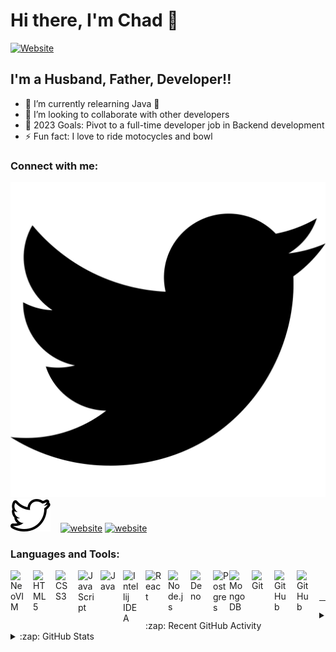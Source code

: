 # Hi there, I'm Chad 👋 

[![Website](https://img.shields.io/website?label=chadelofson.com&style=for-the-badge&url=https%3A%2F%2Fchadelofson.com)](https://chadelofson.com)



## I'm a Husband, Father, Developer!!

- 🌱 I’m currently relearning Java 🤣
- 👯 I’m looking to collaborate with other developers
- 🥅 2023 Goals: Pivot to a full-time developer job in Backend development
- ⚡ Fun fact: I love to ride motocycles and bowl

### Connect with me:
[![website](./img/twitter-154-svgrepo-com.svg)](https://twitter.com/chadelofson#gh-light-mode-only)
[![website](./img/twitter-svgrepo-com.svg)](https://twitter.com/chadelofson#gh-dark-mode-only)
&nbsp;&nbsp;
[![website](./img/linkedin-light.svg)](https://linkedin.com/in/chadelofson#gh-light-mode-only)
[![website](./img/linkedin-dark.svg)](https://linkedin.com/in/chadelofson#gh-dark-mode-only)
&nbsp;&nbsp;

### Languages and Tools:
[<img align="left" alt="NeoVIM" width="26px" src="https://cdn.jsdelivr.net/gh/devicons/devicon/icons/vim/vim-original.svg" style="padding-right:10px;" />](https://neovim.io)
[<img align="left" alt="HTML5" width="26px" src="https://cdn.jsdelivr.net/gh/devicons/devicon/icons/html5/html5-original.svg" style="padding-right:10px;" />](https://developer.mozilla.org/en-US/docs/Web/HTML)
[<img align="left" alt="CSS3" width="26px" src="https://cdn.jsdelivr.net/gh/devicons/devicon/icons/css3/css3-original.svg" style="padding-right:10px;" />](https://developer.mozilla.org/en-US/docs/Web/CSS)
[<img align="left" alt="JavaScript" width="26px" src="https://cdn.jsdelivr.net/gh/devicons/devicon/icons/javascript/javascript-original.svg" style="padding-right:10px;" />](https://developer.mozilla.org/en-US/docs/Web/JavaScript)
[<img align="left" alt="Java" width="26px" src="https://cdn.jsdelivr.net/gh/devicons/devicon/icons/java/java-original.svg" style="padding-right:10px;" />](https://openjdk.org)
[<img align="left" alt="Intellij IDEA" width="26px" src="https://cdn.jsdelivr.net/gh/devicons/devicon/icons/intellij/intellij-original.svg" style="padding-right:10px;" />](https://www.jetbrains.com/idea/)
[<img align="left" alt="React" width="26px" src="https://cdn.jsdelivr.net/gh/devicons/devicon/icons/react/react-original.svg" style="padding-right:10px;" />](https://react.dev)
[<img align="left" alt="Node.js" width="26px" src="https://cdn.jsdelivr.net/gh/devicons/devicon/icons/nodejs/nodejs-original.svg" style="padding-right:10px;" />](https://nodejs.org/en)
[<img align="left" alt="Deno" width="26px" src="./img/deno-light.svg" style="padding-right:10px;" />](https://deno.com/runtime)
[<img align="left" alt="Postgres" width="26px" src="https://cdn.jsdelivr.net/gh/devicons/devicon/icons/postgresql/postgresql-original.svg" align="padding-right:10px;" />](https://www.postgresql.org/)
[<img align="left" alt="MongoDB" width="26px" src="https://cdn.jsdelivr.net/gh/devicons/devicon/icons/mongodb/mongodb-original.svg" style="padding-right:10px;" />](https://www.mongodb.com)
[<img align="left" alt="Git" width="26px" src="https://cdn.jsdelivr.net/gh/devicons/devicon/icons/git/git-original.svg" style="padding-right:10px;" />](https://git-scm.com)
[<img align="left" alt="GitHub" width="26px" src="https://user-images.githubusercontent.com/3369400/139447912-e0f43f33-6d9f-45f8-be46-2df5bbc91289.png" style="padding-right:10px;" />](https://github.com)
[<img align="left" alt="GitHub" width="26px" src="https://user-images.githubusercontent.com/3369400/139448065-39a229ba-4b06-434b-bc67-616e2ed80c8f.png" style="padding-right:10px;" />](https://github.com)

<br />
<br />

---
<!--
## 📺 Latest YouTube Videos
-s->
<!-- YOUTUBE:START -->
<!-- YOUTUBE:END -->


<!-- --- -->
<!--
### 📕 Latest Blog Posts
-->
<!-- BLOG-POST-LIST:START -->
<!-- BLOG-POST-LIST:END -->


<!-- --- -->

<details>
  <summary>:zap: Recent GitHub Activity</summary>
  
<!--START_SECTION:activity-->
<!--END_SECTION:activity-->

</details>

<details>
  <summary>:zap: GitHub Stats</summary>

  <img align="left" alt="chadelofson's GitHub Stats" src="https://github-readme-stats.vercel.app/api?username=chadelofson&show_icons=true&hide_border=false&title_color=ff652f&icon_color=FFE400&bg_color=09131B&text_color=ffffff&border_color=0c1a25" />

</details>

[website]: https://chadelofson.com
[twitter]: https://twitter.com/chadelofson
[linkedin]: https://linkedin.com/in/chadelofson
